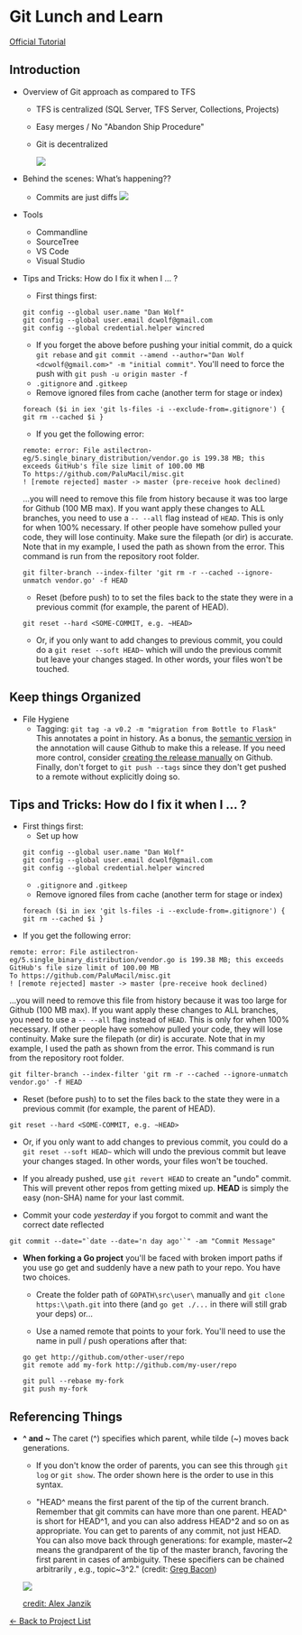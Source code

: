 # Git Lunch and Learn

[Official Tutorial](https://git-scm.com/docs/gittutorial)

## Introduction

 -	Overview of Git approach as compared to TFS
    - TFS is centralized (SQL Server, TFS Server, Collections, Projects)
    - Easy merges / No "Abandon Ship Procedure"
    - Git is decentralized

      ![](./git-flow.png)
 -	Behind the scenes: What’s happening??
    - Commits are just diffs
      ![](./stages.png)
 -	Tools
    -	Commandline
    - SourceTree
    -	VS Code
    -	Visual Studio

 -	Tips and Tricks: How do I fix it when I … ?
    - First things first:
    ```
    git config --global user.name "Dan Wolf"
    git config --global user.email dcwolf@gmail.com
    git config --global credential.helper wincred
    ```
    - If you forget the above before pushing your initial commit, do a quick ` git rebase` and `git commit --amend --author="Dan Wolf <dcwolf@gmail.com>" -m "initial commit"`. You'll need to force the push with `git push -u origin master -f`
    - `.gitignore` and `.gitkeep`
    - Remove ignored files from cache (another term for stage or index)
    ```
    foreach ($i in iex 'git ls-files -i --exclude-from=.gitignore') { git rm --cached $i }
    ```
    - If you get the following error:
    ```
    remote: error: File astilectron-eg/5.single_binary_distribution/vendor.go is 199.38 MB; this exceeds GitHub's file size limit of 100.00 MB
    To https://github.com/PaluMacil/misc.git
    ! [remote rejected] master -> master (pre-receive hook declined)
    ```
    ...you will need to remove this file from history because it was too large for Github (100 MB max). If you want apply these changes to ALL branches, you need to use a `-- --all` flag instead of `HEAD`. This is only for when 100% necessary. If other people have somehow pulled your code, they will lose continuity. Make sure the filepath (or dir) is accurate. Note that in my example, I used the path as shown from the error. This command is run from the repository root folder.
    ```
    git filter-branch --index-filter 'git rm -r --cached --ignore-unmatch vendor.go' -f HEAD
    ```
    - Reset (before push) to to set the files back to the state they were in a previous commit (for example, the parent of HEAD). 
    ```
    git reset --hard <SOME-COMMIT, e.g. ~HEAD>
    ```
    - Or, if you only want to add changes to previous commit, you could do a `git reset --soft HEAD~` which will undo the previous commit but leave your changes staged. In other words, your files won't be touched.
## Keep things Organized

 -  File Hygiene
    - Tagging:  `git tag -a v0.2 -m "migration from Bottle to Flask"` This annotates a point in history. As a bonus, the [semantic version](http://semver.org) in the annotation will cause Github to make this a release. If you need more control, consider [creating the release manually](https://help.github.com/articles/creating-releases) on Github. Finally, don't forget to `git push --tags` since they don't get pushed to a remote without explicitly doing so.

## Tips and Tricks: How do I fix it when I … ?
- First things first:
  - Set up how
  ```
  git config --global user.name "Dan Wolf"
  git config --global user.email dcwolf@gmail.com
  git config --global credential.helper wincred
  ```
  - `.gitignore` and `.gitkeep`
  - Remove ignored files from cache (another term for stage or index)
  ```
  foreach ($i in iex 'git ls-files -i --exclude-from=.gitignore') { git rm --cached $i }
  ```
- If you get the following error:
```
remote: error: File astilectron-eg/5.single_binary_distribution/vendor.go is 199.38 MB; this exceeds GitHub's file size limit of 100.00 MB
To https://github.com/PaluMacil/misc.git
! [remote rejected] master -> master (pre-receive hook declined)
```
...you will need to remove this file from history because it was too large for Github (100 MB max). If you want apply these changes to ALL branches, you need to use a `-- --all` flag instead of `HEAD`. This is only for when 100% necessary. If other people have somehow pulled your code, they will lose continuity. Make sure the filepath (or dir) is accurate. Note that in my example, I used the path as shown from the error. This command is run from the repository root folder.
```
git filter-branch --index-filter 'git rm -r --cached --ignore-unmatch vendor.go' -f HEAD
```
- Reset (before push) to to set the files back to the state they were in a previous commit (for example, the parent of HEAD). 
```
git reset --hard <SOME-COMMIT, e.g. ~HEAD>
```
- Or, if you only want to add changes to previous commit, you could do a `git reset --soft HEAD~` which will undo the previous commit but leave your changes staged. In other words, your files won't be touched.

- If you already pushed, use `git revert HEAD` to create an "undo" commit. This will prevent other repos from getting mixed up. **HEAD** is simply the easy (non-SHA) name for your last commit.

- Commit your code *yesterday* if you forgot to commit and want the correct date reflected
```
git commit --date="`date --date='n day ago'`" -am "Commit Message"
```

 - **When forking a Go project** you'll be faced with broken import paths if you use go get and suddenly have a new path to your repo. You have two choices.

    - Create the folder path of `GOPATH\src\user\` manually and `git clone https:\\path.git` into there (and `go get ./...` in there will still grab your deps) or...

    - Use a named remote that points to your fork. You'll need to use the name in pull / push operations after that:
    ```
    go get http://github.com/other-user/repo
    git remote add my-fork http://github.com/my-user/repo

    git pull --rebase my-fork
    git push my-fork
    ```

## Referencing Things

 - **^ and ~** The caret (^) specifies which parent, while tilde (~) moves back generations.

   - If you don't know the order of parents, you can see this through `git log` or `git show`. The order shown here is the order to use in this syntax.

   - "HEAD^ means the first parent of the tip of the current branch. Remember that git commits can have more than one parent. HEAD^ is short for HEAD^1, and you can also address HEAD^2 and so on as appropriate. You can get to parents of any commit, not just HEAD. You can also move back through generations: for example, master~2 means the grandparent of the tip of the master branch, favoring the first parent in cases of ambiguity. These specifiers can be chained arbitrarily , e.g., topic~3^2." (credit: [Greg Bacon](https://stackoverflow.com/users/123109/greg-bacon))

   ![](./git-tilde-hat.png)

   [credit: Alex Janzik](https://stackoverflow.com/users/22038/alex-janzik)

[&#x2190; Back to Project List](../README.md)
